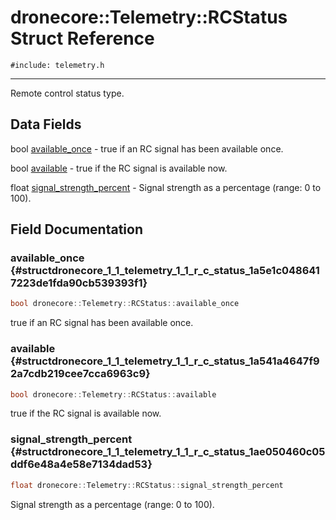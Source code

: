 # dronecore::Telemetry::RCStatus Struct Reference
`#include: telemetry.h`

----


Remote control status type. 


## Data Fields


bool [available_once](#structdronecore_1_1_telemetry_1_1_r_c_status_1a5e1c0486417223de1fda90cb539393f1)  - true if an RC signal has been available once.

bool [available](#structdronecore_1_1_telemetry_1_1_r_c_status_1a541a4647f92a7cdb219cee7cca6963c9)  - true if the RC signal is available now.

float [signal_strength_percent](#structdronecore_1_1_telemetry_1_1_r_c_status_1ae050460c05ddf6e48a4e58e7134dad53)  - Signal strength as a percentage (range: 0 to 100).


## Field Documentation


### available_once {#structdronecore_1_1_telemetry_1_1_r_c_status_1a5e1c0486417223de1fda90cb539393f1}

```cpp
bool dronecore::Telemetry::RCStatus::available_once
```


true if an RC signal has been available once.


### available {#structdronecore_1_1_telemetry_1_1_r_c_status_1a541a4647f92a7cdb219cee7cca6963c9}

```cpp
bool dronecore::Telemetry::RCStatus::available
```


true if the RC signal is available now.


### signal_strength_percent {#structdronecore_1_1_telemetry_1_1_r_c_status_1ae050460c05ddf6e48a4e58e7134dad53}

```cpp
float dronecore::Telemetry::RCStatus::signal_strength_percent
```


Signal strength as a percentage (range: 0 to 100).

